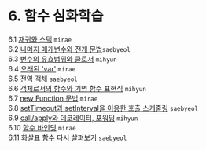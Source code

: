 # 6. 함수 심화학습
6.1 [재귀와 스택](./6.1_recursion.md) `mirae`   
6.2 [나머지 매개변수와 전개 문법](./6.2_rest-parameters-spread.md)`saebyeol`   
6.3 [변수의 유효범위와 클로저](./6.3_closure.md) `mihyun`   
6.4 [오래된 'var'](./6.4_var.md) `mirae`   
6.5 [전역 객체](./6.5_global-object.md) `saebyeol`   
6.6 [객체로서의 함수와 기명 함수 표현식](./6.6_function-object.md) `mihyun`   
6.7 [new Function 문법](./6.7_new-function.md) `mirae`   
6.8 [setTimeout과 setInterval을 이용한 호출 스케줄링](./6.8_settimeout-setinterval.md) `saebyeol`   
6.9 [call/apply와 데코레이터, 포워딩](./6.9_call-apply-decorators.md) `mihyun`   
6.10 [함수 바인딩](./6.10_bind.md) `mirae`   
6.11 [화살표 함수 다시 살펴보기](./6.11_arrow-functions.md) `saebyeol`   
